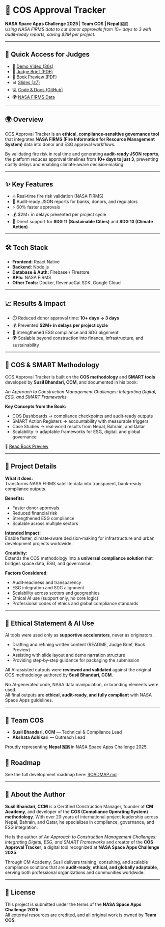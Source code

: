# 🚀 COS Approval Tracker
**NASA Space Apps Challenge 2025 | Team COS | Nepal 🇳🇵**  
*Using NASA FIRMS data to cut donor approvals from 10+ days to 3 with audit‑ready reports, saving $2M per project.*

---

## 🔗 Quick Access for Judges
- 🎥 [Demo Video (30s)](https://drive.google.com/file/d/1QnZxkdDPN44WalAfko-x0CmpyL1w7rP2/view?usp=sharing)  
- 📑 [Judge Brief (PDF)](https://drive.google.com/file/d/1fjLrZOa05GxZ7psnk_5VPu_X-6-dzZEj/view?usp=sharing)  
- 📘 [Book Preview (PDF)](https://drive.google.com/file/d/1PUuM4ZTln6U8p_OkGJ5dZ2S_53MgaO6E/view?usp=sharing)  
- 📊 [Slides (≤7)](https://drive.google.com/file/d/1ZjBGPELeZZrLYWZrdd9w1WTzA1so7Y_l/view?usp=sharing)  
- 💻 [Code & Docs (GitHub)](https://github.com/cmacademyconsulting/cos-tracker-app)  
- 🌍 [NASA FIRMS Data](https://firms.modaps.eosdis.nasa.gov)  

---

## 🌍 Overview
COS Approval Tracker is an **ethical, compliance‑sensitive governance tool** that integrates **NASA FIRMS (Fire Information for Resource Management System)** data into donor and ESG approval workflows.  

By validating fire risk in real time and generating **audit‑ready JSON reports**, the platform reduces approval timelines from **10+ days to just 3**, preventing costly delays and enabling climate‑aware decision‑making.  

---

## ✨ Key Features
- 🔥 Real‑time fire risk validation (NASA FIRMS)  
- 📑 Audit‑ready JSON reports for banks, donors, and regulators  
- ⚡ 60% faster approvals  
- 💰 $2M+ in delays prevented per project cycle  
- 🌱 Direct support for **SDG 11 (Sustainable Cities)** and **SDG 13 (Climate Action)**  

---

## 🛠️ Tech Stack
- **Frontend:** React Native  
- **Backend:** Node.js  
- **Database & Auth:** Firebase / Firestore  
- **APIs:** NASA FIRMS  
- **Other Tools:** Docker, RevenueCat SDK, Google Cloud  

---

## 📈 Results & Impact
- ⏱️ Reduced donor approval time: **10+ days → 3 days**  
- 💰 Prevented **$2M+ in delays per project cycle**  
- 🌱 Strengthened ESG compliance and SDG alignment  
- 🌍 Scalable beyond construction into finance, infrastructure, and sustainability  

---

## 📖 COS & SMART Methodology
COS Approval Tracker is built on the **COS methodology** and **SMART tools** developed by **Susil Bhandari, CCM**, and documented in his book:  

*An Approach to Construction Management Challenges: Integrating Digital, ESG, and SMART Frameworks*  

**Key Concepts from the Book:**  
- COS Dashboards → compliance checkpoints and audit‑ready outputs  
- SMART Action Registers → accountability with measurable triggers  
- Case Studies → real‑world results from Nepal, Bahrain, and Qatar  
- Scalability → adaptable frameworks for ESG, digital, and global governance  

📘 [Read Book Preview](https://drive.google.com/file/d/1PUuM4ZTln6U8p_OkGJ5dZ2S_53MgaO6E/view?usp=sharing)  

---

## 📝 Project Details
**What it does:**  
Transforms NASA FIRMS satellite data into transparent, bank‑ready compliance outputs.  

**Benefits:**  
- Faster donor approvals  
- Reduced financial risk  
- Strengthened ESG compliance  
- Scalable across multiple sectors  

**Intended Impact:**  
Enable faster, climate‑aware decision‑making for infrastructure and urban development projects worldwide.  

**Creativity:**  
Extends the COS methodology into a **universal compliance solution** that bridges space data, ESG, and governance.  

**Factors Considered:**  
- Audit‑readiness and transparency  
- ESG integration and SDG alignment  
- Scalability across sectors and geographies  
- Ethical AI use (support only, no core logic)  
- Professional codes of ethics and global compliance standards  

---

## 🤖 Ethical Statement & AI Use
AI tools were used only as **supportive accelerators**, never as originators.  

- Drafting and refining written content (README, Judge Brief, Book Preview)  
- Assisting with slide layout and demo narration structure  
- Providing step‑by‑step guidance for packaging the submission  

All AI‑assisted outputs were **reviewed and validated** against the original COS methodology authored by **Susil Bhandari, CCM**.  

No AI‑generated code, NASA data manipulation, or branding elements were used.  
All final outputs are **ethical, audit‑ready, and fully compliant** with NASA Space Apps guidelines.  

---

## 👥 Team COS
- **Susil Bhandari, CCM** — Technical & Compliance Lead  
- **Akshata Adhikari** — Outreach Lead  

Proudly representing **Nepal 🇳🇵** in NASA Space Apps Challenge 2025.  
## 📌 Roadmap
See the full development roadmap here: [ROADMAP.md](./ROADMAP.md)

---
## 👤 About the Author

**Susil Bhandari, CCM** is a Certified Construction Manager, founder of **CM Academy**, and developer of the **COS (Compliance Operating System) methodology**. With over 20 years of international project leadership across Nepal, Bahrain, and Qatar, he specializes in compliance, governance, and ESG integration.  

He is the author of *An Approach to Construction Management Challenges: Integrating Digital, ESG, and SMART Frameworks* and creator of the **COS Approval Tracker**, a digital tool recognized at **NASA Space Apps Challenge 2025**.  

Through CM Academy, Susil delivers training, consulting, and scalable compliance solutions that are **audit‑ready, ethical, and globally adaptable**, serving both professional organizations and communities worldwide.

---

## 📜 License
This project is submitted under the terms of the **NASA Space Apps Challenge 2025**.  
All external resources are credited, and all original work is owned by **Team COS**.  
